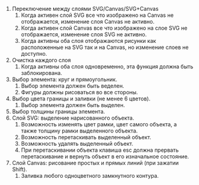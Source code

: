 1. Переключение между слоями SVG/Canvas/SVG+Canvas
    1. Когда активен слой SVG все что изображено
       на Canvas не отображается, изменение слоя Canvas не активно.
    2. Когда активен слой Canvas все что изображено на слое SVG не отображается, изменение слоя
       SVG не активно.
    3. Когда активны оба слоя отображаются рисунки как
       расположенные на SVG так и на Canvas, но изменение слоев не доступно.
2. Очистка каждого слоя
    1. Когда активны
       оба слоя одновременно, эта функция должна быть заблокирована.
3. Выбор элемента: круг и прямоугольник.
    1. Выбор элемента должен быть веделен.
    2. Фигуры должны рисоваться во все стороны.
4. Выбор цвета границы и заливки (не менее 6 цветов).
    1. Выбор элемента должен быть выделен.
5. Выбор толщины границы элемента.
6. Слой SVG: выделение нарисованного объекта.
    1. Возможность изменять цвет рамки, цвет самого объекта, а также
       толщину рамки выделенного объекта.
    2. Возможность перетаскивать выделенный объект.
    3. Возможность удалять выделенный объект.
    4. При перетаскивании объекта клавиша esc должна прервать
       перетаскивание и вернуть объект в его изначальное состояние.
7. Слой Canvas: рисование простых и прямых линий (при зажатии Shift).
    1. Заливка любого одноцветного замкнутного контура.